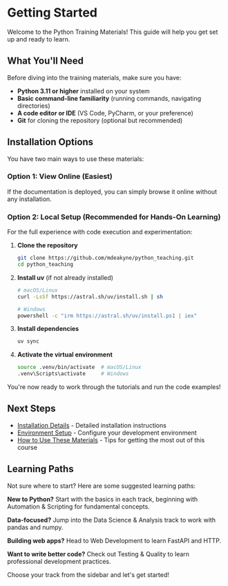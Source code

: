 # Getting Started

Welcome to the Python Training Materials! This guide will help you get set up and ready to learn.

## What You'll Need

Before diving into the training materials, make sure you have:

- **Python 3.11 or higher** installed on your system
- **Basic command-line familiarity** (running commands, navigating directories)
- **A code editor or IDE** (VS Code, PyCharm, or your preference)
- **Git** for cloning the repository (optional but recommended)

## Installation Options

You have two main ways to use these materials:

### Option 1: View Online (Easiest)

If the documentation is deployed, you can simply browse it online without any installation.

### Option 2: Local Setup (Recommended for Hands-On Learning)

For the full experience with code execution and experimentation:

1. **Clone the repository**
   ```bash
   git clone https://github.com/mdeakyne/python_teaching.git
   cd python_teaching
   ```

2. **Install uv** (if not already installed)
   ```bash
   # macOS/Linux
   curl -LsSf https://astral.sh/uv/install.sh | sh

   # Windows
   powershell -c "irm https://astral.sh/uv/install.ps1 | iex"
   ```

3. **Install dependencies**
   ```bash
   uv sync
   ```

4. **Activate the virtual environment**
   ```bash
   source .venv/bin/activate  # macOS/Linux
   .venv\Scripts\activate     # Windows
   ```

You're now ready to work through the tutorials and run the code examples!

## Next Steps

- [Installation Details](installation) - Detailed installation instructions
- [Environment Setup](setup) - Configure your development environment
- [How to Use These Materials](how-to-use) - Tips for getting the most out of this course

## Learning Paths

Not sure where to start? Here are some suggested learning paths:

**New to Python?**
Start with the basics in each track, beginning with Automation & Scripting for fundamental concepts.

**Data-focused?**
Jump into the Data Science & Analysis track to work with pandas and numpy.

**Building web apps?**
Head to Web Development to learn FastAPI and HTTP.

**Want to write better code?**
Check out Testing & Quality to learn professional development practices.

Choose your track from the sidebar and let's get started!
